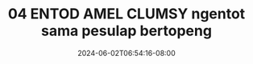--- 
title: "04 ENTOD AMEL CLUMSY ngentot sama pesulap bertopeng"
description: "   video bokep 04 ENTOD AMEL CLUMSY ngentot sama pesulap bertopeng   durasi panjang baru"
date: 2024-06-02T06:54:16-08:00
file_code: "4zx8be03tpn4"
draft: false
cover: "y9ra47um2hnv0mwk.jpg"
tags: ["ENTOD", "AMEL", "CLUMSY", "ngentot", "sama", "pesulap", "bertopeng", "bokep-indo", "bokep-viral", "bokep-ig"]
length: 2327
fld_id: "1235318"
foldername: "AMEL CLUMSY"
categories: ["AMEL CLUMSY"]
views: 84
---